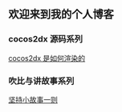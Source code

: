 ## 欢迎来到我的个人博客

### cocos2dx 源码系列
[cocos2dx 是如何渲染的](https://github.com/zhishu520/blog/issues/1)

### 吹比与讲故事系列
[坚持小故事一则](https://github.com/zhishu520/blog/issues/3)



